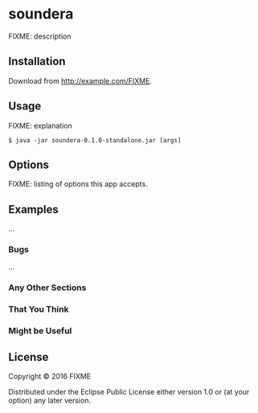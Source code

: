 # soundera

FIXME: description

## Installation

Download from http://example.com/FIXME.

## Usage

FIXME: explanation

    $ java -jar soundera-0.1.0-standalone.jar [args]

## Options

FIXME: listing of options this app accepts.

## Examples

...

### Bugs

...

### Any Other Sections
### That You Think
### Might be Useful

## License

Copyright © 2016 FIXME

Distributed under the Eclipse Public License either version 1.0 or (at
your option) any later version.
